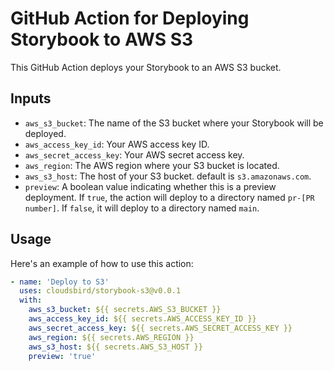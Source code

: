 # GitHub Action for Deploying Storybook to AWS S3

This GitHub Action deploys your Storybook to an AWS S3 bucket.

## Inputs

- `aws_s3_bucket`: The name of the S3 bucket where your Storybook will be deployed.
- `aws_access_key_id`: Your AWS access key ID.
- `aws_secret_access_key`: Your AWS secret access key.
- `aws_region`: The AWS region where your S3 bucket is located.
- `aws_s3_host`: The host of your S3 bucket. default is `s3.amazonaws.com`.
- `preview`: A boolean value indicating whether this is a preview deployment. If `true`, the action will deploy to a directory named `pr-[PR number]`. If `false`, it will deploy to a directory named `main`.

## Usage

Here's an example of how to use this action:

```yaml
- name: 'Deploy to S3'
  uses: cloudsbird/storybook-s3@v0.0.1
  with:
    aws_s3_bucket: ${{ secrets.AWS_S3_BUCKET }}
    aws_access_key_id: ${{ secrets.AWS_ACCESS_KEY_ID }}
    aws_secret_access_key: ${{ secrets.AWS_SECRET_ACCESS_KEY }}
    aws_region: ${{ secrets.AWS_REGION }}
    aws_s3_host: ${{ secrets.AWS_S3_HOST }}
    preview: 'true'